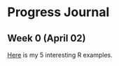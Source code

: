 # Progress Journal

## Week 0 (April 02)

[Here](files/IE360_Spring21_Homework0.html) is my 5 interesting R examples.